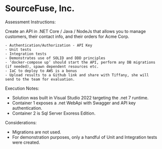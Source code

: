 # SourceFuse, Inc. 

Assessment Instructions: 

Create an API in .NET Core / Java / NodeJs that allows you to manage customers, their contact info, and their orders for Acme Corp.

    - Authentication/Authorization - API Key
    - Unit tests
    - Integration tests
    - Demonstrates use of SOLID and DDD principles
    - ‘docker-compose up’ should start the API, perform any DB migrations (if needed), spawn dependent resources etc.
    - IaC to deploy to AWS is a bonus
    - Upload results to a Github link and share with Tiffany, she will send to the team for evaluation. 

Execution Notes:

- Solution was built in Visual Studio 2022 targeting the .net 7 runtime.
- Container 1 exposes a .net WebApi with Swagger and API key authentication.
- Container 2 is Sql Server Exoress Edition.

Considerations:

- Migrations are not used.
- For demonstration purposes, only a handful of Unit and Integration tests were created.
